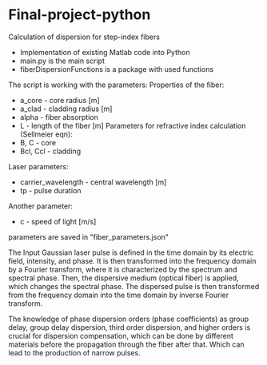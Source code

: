# Final-project-python
Calculation of dispersion for step-index fibers 

- Implementation of existing Matlab code into Python
- main.py is the main script
- fiberDispersionFunctions is a package with used functions

The script is working with the parameters:
Properties of the fiber:
- a_core - core radius [m]
- a_clad - cladding radius [m]
- alpha - fiber absorption 
- L - length of the fiber [m]
Parameters for refractive index calculation (Sellmeier eqn): 
- B, C - core
- Bcl, Ccl - cladding

Laser parameters:
- carrier_wavelength - central wavelength [m]
- tp - pulse duration

Another parameter:  
- c - speed of light [m/s]

parameters are saved in "fiber_parameters.json"


The Input Gaussian laser pulse is defined in the time domain by its electric field, intensity, and phase. It is then transformed into the frequency domain by a Fourier transform, where it is characterized by the spectrum and spectral phase. Then, the dispersive medium (optical fiber) is applied, which changes the spectral phase. The dispersed pulse is then transformed from the frequency domain into the time domain by inverse Fourier transform.

The knowledge of phase dispersion orders (phase coefficients) as group delay, group delay dispersion, third order dispersion, and higher orders is crucial for dispersion compensation, which can be done by different materials before the propagation through the fiber after that. Which can lead to the production of narrow pulses.
